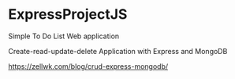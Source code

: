 # ExpressProjectJS

Simple To Do List Web application

Create-read-update-delete Application with Express and MongoDB

https://zellwk.com/blog/crud-express-mongodb/
